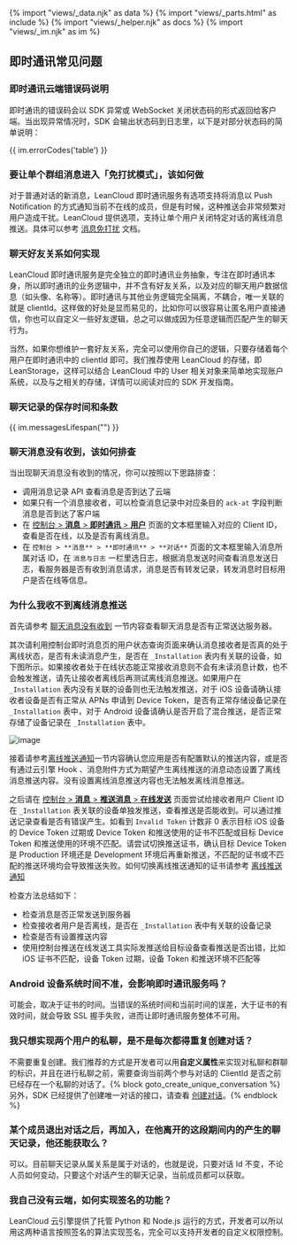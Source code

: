 {% import "views/_data.njk" as data %}
{% import "views/_parts.html" as include %}
{% import "views/_helper.njk" as docs %}
{% import "views/_im.njk" as im %}

## 即时通讯常见问题

### 即时通讯云端错误码说明

即时通讯的错误码会以 SDK 异常或 WebSocket 关闭状态码的形式返回给客户端。当出现异常情况时，SDK 会输出状态码到日志里，以下是对部分状态码的简单说明：

{{ im.errorCodes('table') }}

### 要让单个群组消息进入「免打扰模式」，该如何做

对于普通对话的新消息，LeanCloud 即时通讯服务有选项支持将消息以 Push Notification 的方式通知当前不在线的成员，但是有时候，这种推送会非常频繁对用户造成干扰。LeanCloud 提供选项，支持让单个用户关闭特定对话的离线消息推送。具体可以参考 [消息免打扰](realtime-guide-senior.html#消息免打扰) 文档。

### 聊天好友关系如何实现

LeanCloud 即时通讯服务是完全独立的即时通讯业务抽象，专注在即时通讯本身，所以即时通讯的业务逻辑中，并不含有好友关系，以及对应的聊天用户数据信息（如头像、名称等）。即时通讯与其他业务逻辑完全隔离，不耦合，唯一关联的就是 clientId。这样做的好处是显而易见的，比如你可以很容易让匿名用户直接通信，你也可以自定义一些好友逻辑，总之可以做成因为任意逻辑而匹配产生的聊天行为。

当然，如果你想维护一套好友关系，完全可以使用你自己的逻辑，只要存储着每个用户在即时通讯中的 clientId 即可。我们推荐使用 LeanCloud 的存储，即 LeanStorage，这样可以结合 LeanCloud 中的 User 相关对象来简单地实现账户系统，以及与之相关的存储，详情可以阅读对应的 SDK 开发指南。

### 聊天记录的保存时间和条数

{{ im.messagesLifespan("") }}

### 聊天消息没有收到，该如何排查

当出现聊天消息没有收到的情况，你可以按照以下思路排查：

* 调用消息记录 API 查看消息是否到达了云端
* 如果只有一个消息接收者，可以检查消息记录中对应条目的 `ack-at` 字段判断消息是否到达了客户端
* 在 [控制台 > **消息** > **即时通讯** > **用户**](/dashboard/messaging.html?appid={{appid}}#/message/realtime/client) 页面的文本框里输入对应的 Client ID，查看是否在线，以及是否有离线消息。
* 在 `控制台 > **消息** > **即时通讯** > **对话**` 页面的文本框里输入消息所属对话 ID，在 `消息与日志` 一栏里选日志，根据消息发送时间查看消息发送日志，看服务器是否有收到消息请求，消息是否有转发记录，转发消息时目标用户是否在线等信息。

### 为什么我收不到离线消息推送

首先请参考 [聊天消息没有收到](#聊天消息没有收到) 一节内容查看聊天消息是否有正常送达服务器。

其次请利用控制台即时消息页的用户状态查询页面来确认消息接收者是否真的处于离线状态，是否有未读消息产生，是否在 `_Installation` 表内有关联的设备，如下图所示。如果接收者处于在线状态能正常接收消息则不会有未读消息计数，也不会触发推送，请先让接收者离线后再测试离线消息推送。如果用户在 `_Installation` 表内没有关联的设备则也无法触发推送，对于 iOS 设备请确认接收者设备是否有正常从 APNs 申请到 Device Token，是否有正常存储设备记录在 `_Installation` 表中，对于 Android 设备请确认是否开启了混合推送，是否正常存储了设备记录在 `_Installation` 表中。

![image](images/realtime_faq_console.png)

接着请参考[离线推送通知](realtime-guide-intermediate.html#离线推送通知)一节内容确认您应用是否有配置默认的推送内容，或是否有通过云引擎 Hook 、消息附件方式为期望产生离线推送的消息动态设置了离线消息推送内容。没有设置离线消息推送内容也无法触发离线消息推送。

之后请在 [控制台 > **消息** > **推送消息** > **在线发送**](/dashboard/messaging.html?appid={{appid}}#/message/push/create) 页面尝试给接收者用户 Client ID 在 `_Installation` 表关联的设备单独发推送，查看推送是否能收到。可以通过推送记录查看是否有错误产生。如看到 `Invalid Token` 计数非 0 表示目标 iOS 设备的 Device Token 过期或 Device Token 和推送使用的证书不匹配或目标 Device Token 和推送使用的环境不匹配。请尝试切换推送证书，确认目标 Device Token 是 Production 环境还是 Development 环境后再重新推送，不匹配的证书或不匹配的推送环境均会导致推送失败。如何切换离线推送通知的证书请参考 [离线推送通知](realtime-guide-intermediate.html#离线推送通知)

检查方法总结如下：

* 检查消息是否正常发送到服务器
* 检查接收者用户是否离线，是否在 `_Installation` 表中有关联的设备记录
* 检查是否有设置推送内容
* 使用控制台推送在线发送工具实际发推送给目标设备查看推送是否出错，比如 iOS 证书不匹配，设备 Token 过期，设备 Token 和推送环境不匹配等

### Android 设备系统时间不准，会影响即时通讯服务吗？

可能会，取决于证书的时间。当错误的系统时间和当前时间的误差，大于证书的有效时间，就会导致 SSL 握手失败，进而让即时通讯服务整体不可用。

### 我只想实现两个用户的私聊，是不是每次都得重复创建对话？

不需要重复创建。我们推荐的方式是开发者可以用**自定义属性**来实现对私聊和群聊的标识，并且在进行私聊之前，需要查询当前两个参与对话的 ClientId 是否之前已经存在一个私聊的对话了。{% block goto_create_unique_conversation %}另外，SDK 已经提供了创建唯一对话的接口，请查看 [创建对话](#创建对话)。{% endblock %}


### 某个成员退出对话之后，再加入，在他离开的这段期间内的产生的聊天记录，他还能获取么？

可以。目前聊天记录从属关系是属于对话的，也就是说，只要对话 Id 不变，不论人员如何变动，只要这个对话产生的聊天记录，当前成员都可以获取。

### 我自己没有云端，如何实现签名的功能？

LeanCloud 云引擎提供了托管 Python 和 Node.js 运行的方式，开发者可以所以用这两种语言按照签名的算法实现签名，完全可以支持开发者的自定义权限控制。
